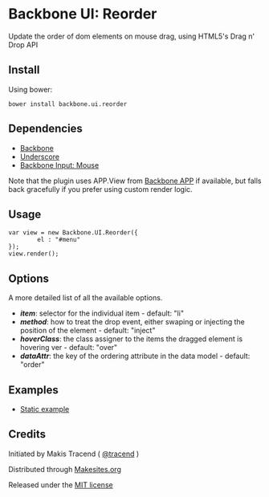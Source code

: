 # Backbone UI: Reorder

Update the order of dom elements on mouse drag, using HTML5's Drag n' Drop API

## Install

Using bower:
```
bower install backbone.ui.reorder
```

## Dependencies

* [Backbone](http://backbonejs.org/)
* [Underscore](http://underscorejs.org/)
* [Backbone Input: Mouse](http://github.com/backbone-input/mouse)

Note that the plugin uses APP.View from [Backbone APP](http://github.com/makesites/backbone-app) if available, but falls back gracefully if you prefer using custom render logic.


## Usage

```
var view = new Backbone.UI.Reorder({
		el : "#menu"
});
view.render();
```


## Options

A more detailed list of all the available options.

* ***item***: selector for the individual item - default: "li"
* ***method***: how to treat the drop event, either swaping or injecting the position of the element  - default: "inject"
* ***hoverClass***: the class assigner to the items the dragged element is hovering ver - default: "over"
* ***dataAttr***: the key of the ordering attribute in the data model - default: "order"


## Examples

* [Static example](http://rawgithub.com/backbone-ui/reorder/master/examples/static.html)


## Credits

Initiated by Makis Tracend ( [@tracend](http://github.com/tracend) )

Distributed through [Makesites.org](http://makesites.org/)

Released under the [MIT license](http://makesites.org/licenses/MIT)

